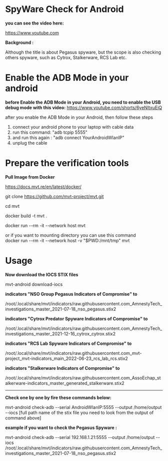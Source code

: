 # SpyWare Check for Android

<b>you can see the video here:</b>

https://www.youtube.com

<b>  Background : </b>

Although the title is about Pegasus spyware, but the scope is also checking others spyware, such as Cytrox,
Stalkerware, RCS Lab etc.


# Enable the ADB Mode in your android 

<b> before Enable the ADB Mode in your Android, you need to enable the USB debug mode 
  with this video:</b> https://www.youtube.com/shorts/6yeNltxuEiQ <br>

after you enable the ADB Mode in your Android, then follow these steps <br>

1. connect your android phone to your laptop with cable data
2. run this command: "adb tcpip 5555"
3. and run this again : "adb connect YourAndroidWlanIP"
4. unplug the cable


# Prepare the verification tools
<b> Pull Image from Docker </b>

https://docs.mvt.re/en/latest/docker/

git clone https://github.com/mvt-project/mvt.git

cd mvt

docker build -t mvt .

docker run --rm -it --network host mvt

or if you want to mounting directory you can use this command <br>
docker run --rm -it --network host -v "$PWD:/mnt/tmp" mvt

# Usage

<b> Now download the IOCS STIX files </b>

mvt-android download-iocs

<b> indicators "NSO Group Pegasus Indicators of Compromise" to </b>

/root/.local/share/mvt/indicators/raw.githubusercontent.com_AmnestyTech_investigations_master_2021-07-18_nso_pegasus.stix2

<b> indicators "Cytrox Predator Spyware Indicators of Compromise" to </b>

/root/.local/share/mvt/indicators/raw.githubusercontent.com_AmnestyTech_investigations_master_2021-12-16_cytrox_cytrox.stix2

<b> indicators "RCS Lab Spyware Indicators of Compromise" to </b> 

/root/.local/share/mvt/indicators/raw.githubusercontent.com_mvt-project_mvt-indicators_main_2022-06-23_rcs_lab_rcs.stix2

<b> indicators "Stalkerware Indicators of Compromise" to </b> 

/root/.local/share/mvt/indicators/raw.githubusercontent.com_AssoEchap_stalkerware-indicators_master_generated_stalkerware.stix2
***************************************

<b> Check one by one by fire these commands below:</b> </br>

mvt-android check-adb --serial AndroidWlanIP:5555 --output /home/output --iocs [full path name of the stix file you need to look from the output of command above]

<b> example if you want to check the Pegasus Spyware : </b> <br>

mvt-android check-adb --serial 192.168.1.21:5555 --output /home/output --iocs /root/.local/share/mvt/indicators/raw.githubusercontent.com_AmnestyTech_investigations_master_2021-07-18_nso_pegasus.stix2

